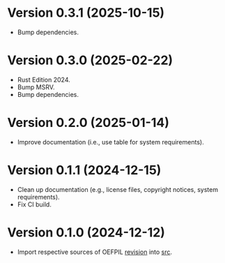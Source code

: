 # Version 0.3.1 (2025-10-15)

  * Bump dependencies.

# Version 0.3.0 (2025-02-22)

  * Rust Edition 2024.
  * Bump MSRV.
  * Bump dependencies.

# Version 0.2.0 (2025-01-14)

  * Improve documentation (i.e., use table for system requirements).

# Version 0.1.1 (2024-12-15)

  * Clean up documentation (e.g., license files, copyright notices, system requirements).
  * Fix CI build.

# Version 0.1.0 (2024-12-12)

  * Import respective sources of OEFPIL [revision] into [src].

[revision]: https://gitlab.com/cmi6014/oefpil/-/tree/923643b76ee7cc1aa83750a73e9e5eae3ed6531b
[src]: src

